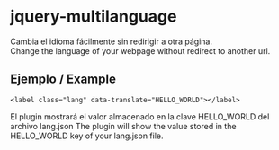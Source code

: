 # jquery-multilanguage
Cambia el idioma fácilmente sin redirigir a otra página. <br>
Change the language of your webpage without redirect to another url.

## Ejemplo / Example
```
<label class="lang" data-translate="HELLO_WORLD"></label>
```

El plugin mostrará el valor almacenado en la clave HELLO_WORLD del archivo lang.json
The plugin will show the value stored in the HELLO_WORLD key of your lang.json file.
